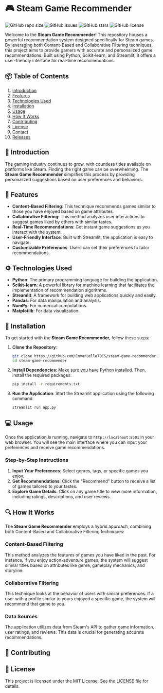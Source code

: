 # 🎮 Steam Game Recommender

![GitHub repo size](https://img.shields.io/github/repo-size/EmmanuelleTOCS/steam-game-recommender)
![GitHub issues](https://img.shields.io/github/issues/EmmanuelleTOCS/steam-game-recommender)
![GitHub stars](https://img.shields.io/github/stars/EmmanuelleTOCS/steam-game-recommender)
![GitHub license](https://img.shields.io/github/license/EmmanuelleTOCS/steam-game-recommender)

Welcome to the **Steam Game Recommender**! This repository houses a powerful recommendation system designed specifically for Steam games. By leveraging both Content-Based and Collaborative Filtering techniques, this project aims to provide gamers with accurate and personalized game recommendations. Built using Python, Scikit-learn, and Streamlit, it offers a user-friendly interface for real-time recommendations.

## 📦 Table of Contents

1. [Introduction](#introduction)
2. [Features](#features)
3. [Technologies Used](#technologies-used)
4. [Installation](#installation)
5. [Usage](#usage)
6. [How It Works](#how-it-works)
7. [Contributing](#contributing)
8. [License](#license)
9. [Contact](#contact)
10. [Releases](#releases)

## 📝 Introduction

The gaming industry continues to grow, with countless titles available on platforms like Steam. Finding the right game can be overwhelming. The **Steam Game Recommender** simplifies this process by providing personalized suggestions based on user preferences and behaviors. 

## 🌟 Features

- **Content-Based Filtering**: This technique recommends games similar to those you have enjoyed based on game attributes.
- **Collaborative Filtering**: This method analyzes user interactions to suggest games liked by others with similar tastes.
- **Real-Time Recommendations**: Get instant game suggestions as you interact with the system.
- **User-Friendly Interface**: Built with Streamlit, the application is easy to navigate.
- **Customizable Preferences**: Users can set their preferences to tailor recommendations.

## ⚙️ Technologies Used

- **Python**: The primary programming language for building the application.
- **Scikit-learn**: A powerful library for machine learning that facilitates the implementation of recommendation algorithms.
- **Streamlit**: A framework for building web applications quickly and easily.
- **Pandas**: For data manipulation and analysis.
- **NumPy**: For numerical computations.
- **Matplotlib**: For data visualization.

## 🚀 Installation

To get started with the **Steam Game Recommender**, follow these steps:

1. **Clone the Repository**:
   ```bash
   git clone https://github.com/EmmanuelleTOCS/steam-game-recommender.git
   cd steam-game-recommender
   ```

2. **Install Dependencies**:
   Make sure you have Python installed. Then, install the required packages:
   ```bash
   pip install -r requirements.txt
   ```

3. **Run the Application**:
   Start the Streamlit application using the following command:
   ```bash
   streamlit run app.py
   ```

## 💻 Usage

Once the application is running, navigate to `http://localhost:8501` in your web browser. You will see the main interface where you can input your preferences and receive game recommendations.

### Step-by-Step Instructions

1. **Input Your Preferences**: Select genres, tags, or specific games you enjoy.
2. **Get Recommendations**: Click the "Recommend" button to receive a list of games tailored to your tastes.
3. **Explore Game Details**: Click on any game title to view more information, including ratings, descriptions, and user reviews.

## 🔍 How It Works

The **Steam Game Recommender** employs a hybrid approach, combining both Content-Based and Collaborative Filtering techniques:

### Content-Based Filtering

This method analyzes the features of games you have liked in the past. For instance, if you enjoy action-adventure games, the system will suggest similar titles based on attributes like genre, gameplay mechanics, and storyline.

### Collaborative Filtering

This technique looks at the behavior of users with similar preferences. If a user with a profile similar to yours enjoyed a specific game, the system will recommend that game to you.

### Data Sources

The application utilizes data from Steam's API to gather game information, user ratings, and reviews. This data is crucial for generating accurate recommendations.

## 🤝 Contributing
## 📄 License

This project is licensed under the MIT License. See the [LICENSE](LICENSE) file for details.
